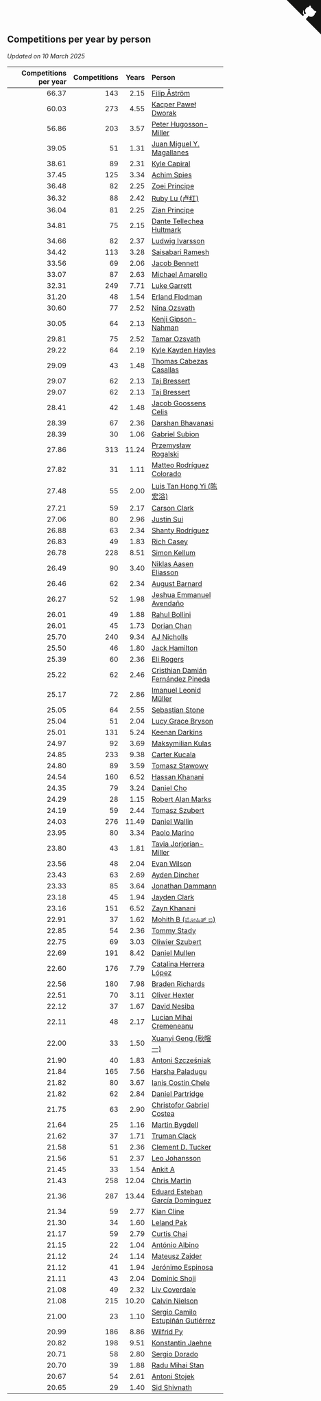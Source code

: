 ## Competitions per year by person

*Updated on 10 March 2025*

| Competitions per year | Competitions | Years | Person |
| ---: | ---: | ---: | :--- |
| 66.37 | 143 | 2.15 | [Filip Åström](https://www.worldcubeassociation.org/persons/2023ASTR01) |
| 60.03 | 273 | 4.55 | [Kacper Paweł Dworak](https://www.worldcubeassociation.org/persons/2020DWOR01) |
| 56.86 | 203 | 3.57 | [Peter Hugosson-Miller](https://www.worldcubeassociation.org/persons/2021HUGO01) |
| 39.05 | 51 | 1.31 | [Juan Miguel Y. Magallanes](https://www.worldcubeassociation.org/persons/2023MAGA09) |
| 38.61 | 89 | 2.31 | [Kyle Capiral](https://www.worldcubeassociation.org/persons/2022CAPI02) |
| 37.45 | 125 | 3.34 | [Achim Spies](https://www.worldcubeassociation.org/persons/2021SPIE01) |
| 36.48 | 82 | 2.25 | [Zoei Principe](https://www.worldcubeassociation.org/persons/2022PRIN09) |
| 36.32 | 88 | 2.42 | [Ruby Lu (卢红)](https://www.worldcubeassociation.org/persons/2022LURU01) |
| 36.04 | 81 | 2.25 | [Zian Principe](https://www.worldcubeassociation.org/persons/2022PRIN08) |
| 34.81 | 75 | 2.15 | [Dante Tellechea Hultmark](https://www.worldcubeassociation.org/persons/2023HULT01) |
| 34.66 | 82 | 2.37 | [Ludwig Ivarsson](https://www.worldcubeassociation.org/persons/2022IVAR01) |
| 34.42 | 113 | 3.28 | [Saisabari Ramesh](https://www.worldcubeassociation.org/persons/2021RAME01) |
| 33.56 | 69 | 2.06 | [Jacob Bennett](https://www.worldcubeassociation.org/persons/2023BENN04) |
| 33.07 | 87 | 2.63 | [Michael Amarello](https://www.worldcubeassociation.org/persons/2022AMAR09) |
| 32.31 | 249 | 7.71 | [Luke Garrett](https://www.worldcubeassociation.org/persons/2017GARR05) |
| 31.20 | 48 | 1.54 | [Erland Flodman](https://www.worldcubeassociation.org/persons/2023FLOD01) |
| 30.60 | 77 | 2.52 | [Nina Ozsvath](https://www.worldcubeassociation.org/persons/2022OZSV03) |
| 30.05 | 64 | 2.13 | [Kenji Gipson-Nahman](https://www.worldcubeassociation.org/persons/2023GIPS01) |
| 29.81 | 75 | 2.52 | [Tamar Ozsvath](https://www.worldcubeassociation.org/persons/2022OZSV04) |
| 29.22 | 64 | 2.19 | [Kyle Kayden Hayles](https://www.worldcubeassociation.org/persons/2022HAYL02) |
| 29.09 | 43 | 1.48 | [Thomas Cabezas Casallas](https://www.worldcubeassociation.org/persons/2023CASA08) |
| 29.07 | 62 | 2.13 | [Taj Bressert](https://www.worldcubeassociation.org/persons/2023BRES01) |
| 29.07 | 62 | 2.13 | [Taj Bressert](https://www.worldcubeassociation.org/persons/2023BRES01) |
| 28.41 | 42 | 1.48 | [Jacob Goossens Celis](https://www.worldcubeassociation.org/persons/2023CELI06) |
| 28.39 | 67 | 2.36 | [Darshan Bhavanasi](https://www.worldcubeassociation.org/persons/2022BHAV01) |
| 28.39 | 30 | 1.06 | [Gabriel Subion](https://www.worldcubeassociation.org/persons/2024SUBI01) |
| 27.86 | 313 | 11.24 | [Przemysław Rogalski](https://www.worldcubeassociation.org/persons/2013ROGA02) |
| 27.82 | 31 | 1.11 | [Matteo Rodríguez Colorado](https://www.worldcubeassociation.org/persons/2024COLO04) |
| 27.48 | 55 | 2.00 | [Luis Tan Hong Yi (陈宏溢)](https://www.worldcubeassociation.org/persons/2023YILU01) |
| 27.21 | 59 | 2.17 | [Carson Clark](https://www.worldcubeassociation.org/persons/2023CLAR02) |
| 27.06 | 80 | 2.96 | [Justin Sui](https://www.worldcubeassociation.org/persons/2022SUIJ01) |
| 26.88 | 63 | 2.34 | [Shanty Rodríguez](https://www.worldcubeassociation.org/persons/2022CUBI01) |
| 26.83 | 49 | 1.83 | [Rich Casey](https://www.worldcubeassociation.org/persons/2023CASE06) |
| 26.78 | 228 | 8.51 | [Simon Kellum](https://www.worldcubeassociation.org/persons/2016KELL12) |
| 26.49 | 90 | 3.40 | [Niklas Aasen Eliasson](https://www.worldcubeassociation.org/persons/2021ELIA01) |
| 26.46 | 62 | 2.34 | [August Barnard](https://www.worldcubeassociation.org/persons/2022BARN21) |
| 26.27 | 52 | 1.98 | [Jeshua Emmanuel Avendaño](https://www.worldcubeassociation.org/persons/2023AVEN01) |
| 26.01 | 49 | 1.88 | [Rahul Bollini](https://www.worldcubeassociation.org/persons/2023BOLL01) |
| 26.01 | 45 | 1.73 | [Dorian Chan](https://www.worldcubeassociation.org/persons/2023DORI01) |
| 25.70 | 240 | 9.34 | [AJ Nicholls](https://www.worldcubeassociation.org/persons/2015NICH04) |
| 25.50 | 46 | 1.80 | [Jack Hamilton](https://www.worldcubeassociation.org/persons/2023HAMI08) |
| 25.39 | 60 | 2.36 | [Eli Rogers](https://www.worldcubeassociation.org/persons/2022ROGE05) |
| 25.22 | 62 | 2.46 | [Cristhian Damián Fernández Pineda](https://www.worldcubeassociation.org/persons/2022PINE05) |
| 25.17 | 72 | 2.86 | [Imanuel Leonid Müller](https://www.worldcubeassociation.org/persons/2022MULL02) |
| 25.05 | 64 | 2.55 | [Sebastian Stone](https://www.worldcubeassociation.org/persons/2022STON09) |
| 25.04 | 51 | 2.04 | [Lucy Grace Bryson](https://www.worldcubeassociation.org/persons/2023BRYS01) |
| 25.01 | 131 | 5.24 | [Keenan Darkins](https://www.worldcubeassociation.org/persons/2019DARK02) |
| 24.97 | 92 | 3.69 | [Maksymilian Kulas](https://www.worldcubeassociation.org/persons/2021KULA02) |
| 24.85 | 233 | 9.38 | [Carter Kucala](https://www.worldcubeassociation.org/persons/2015KUCA01) |
| 24.80 | 89 | 3.59 | [Tomasz Stawowy](https://www.worldcubeassociation.org/persons/2021STAW01) |
| 24.54 | 160 | 6.52 | [Hassan Khanani](https://www.worldcubeassociation.org/persons/2018KHAN26) |
| 24.35 | 79 | 3.24 | [Daniel Cho](https://www.worldcubeassociation.org/persons/2021CHOD01) |
| 24.29 | 28 | 1.15 | [Robert Alan Marks](https://www.worldcubeassociation.org/persons/2024MARK03) |
| 24.19 | 59 | 2.44 | [Tomasz Szubert](https://www.worldcubeassociation.org/persons/2022SZUB02) |
| 24.03 | 276 | 11.49 | [Daniel Wallin](https://www.worldcubeassociation.org/persons/2013WALL03) |
| 23.95 | 80 | 3.34 | [Paolo Marino](https://www.worldcubeassociation.org/persons/2021MARI04) |
| 23.80 | 43 | 1.81 | [Tavia Jorjorian-Miller](https://www.worldcubeassociation.org/persons/2023JORJ01) |
| 23.56 | 48 | 2.04 | [Evan Wilson](https://www.worldcubeassociation.org/persons/2023WILS11) |
| 23.43 | 63 | 2.69 | [Ayden Dincher](https://www.worldcubeassociation.org/persons/2022DINC01) |
| 23.33 | 85 | 3.64 | [Jonathan Dammann](https://www.worldcubeassociation.org/persons/2021DAMM01) |
| 23.18 | 45 | 1.94 | [Jayden Clark](https://www.worldcubeassociation.org/persons/2023CLAR13) |
| 23.16 | 151 | 6.52 | [Zayn Khanani](https://www.worldcubeassociation.org/persons/2018KHAN28) |
| 22.91 | 37 | 1.62 | [Mohith B (ಮೋಹಿತ್ ಬಿ)](https://www.worldcubeassociation.org/persons/2023BMOH01) |
| 22.85 | 54 | 2.36 | [Tommy Stady](https://www.worldcubeassociation.org/persons/2022STAD01) |
| 22.75 | 69 | 3.03 | [Oliwier Szubert](https://www.worldcubeassociation.org/persons/2022SZUB01) |
| 22.69 | 191 | 8.42 | [Daniel Mullen](https://www.worldcubeassociation.org/persons/2016MULL04) |
| 22.60 | 176 | 7.79 | [Catalina Herrera López](https://www.worldcubeassociation.org/persons/2017LOPE31) |
| 22.56 | 180 | 7.98 | [Braden Richards](https://www.worldcubeassociation.org/persons/2017RICH02) |
| 22.51 | 70 | 3.11 | [Oliver Hexter](https://www.worldcubeassociation.org/persons/2022HEXT01) |
| 22.12 | 37 | 1.67 | [David Nesiba](https://www.worldcubeassociation.org/persons/2023NESI01) |
| 22.11 | 48 | 2.17 | [Lucian Mihai Cremeneanu](https://www.worldcubeassociation.org/persons/2023CREM01) |
| 22.00 | 33 | 1.50 | [Xuanyi Geng (耿暄一)](https://www.worldcubeassociation.org/persons/2023GENG02) |
| 21.90 | 40 | 1.83 | [Antoni Szcześniak](https://www.worldcubeassociation.org/persons/2023SZCZ04) |
| 21.84 | 165 | 7.56 | [Harsha Paladugu](https://www.worldcubeassociation.org/persons/2017PALA08) |
| 21.82 | 80 | 3.67 | [Ianis Costin Chele](https://www.worldcubeassociation.org/persons/2021CHEL01) |
| 21.82 | 62 | 2.84 | [Daniel Partridge](https://www.worldcubeassociation.org/persons/2022PART02) |
| 21.75 | 63 | 2.90 | [Christofor Gabriel Costea](https://www.worldcubeassociation.org/persons/2022COST03) |
| 21.64 | 25 | 1.16 | [Martin Bygdell](https://www.worldcubeassociation.org/persons/2024BYGD01) |
| 21.62 | 37 | 1.71 | [Truman Clack](https://www.worldcubeassociation.org/persons/2023CLAC02) |
| 21.58 | 51 | 2.36 | [Clement D. Tucker](https://www.worldcubeassociation.org/persons/2022TUCK09) |
| 21.56 | 51 | 2.37 | [Leo Johansson](https://www.worldcubeassociation.org/persons/2022JOHA08) |
| 21.45 | 33 | 1.54 | [Ankit A](https://www.worldcubeassociation.org/persons/2023AANK01) |
| 21.43 | 258 | 12.04 | [Chris Martin](https://www.worldcubeassociation.org/persons/2013MART03) |
| 21.36 | 287 | 13.44 | [Eduard Esteban García Domínguez](https://www.worldcubeassociation.org/persons/2011EDUA01) |
| 21.34 | 59 | 2.77 | [Kian Cline](https://www.worldcubeassociation.org/persons/2022CLIN01) |
| 21.30 | 34 | 1.60 | [Leland Pak](https://www.worldcubeassociation.org/persons/2023PAKL02) |
| 21.17 | 59 | 2.79 | [Curtis Chai](https://www.worldcubeassociation.org/persons/2022CHAI02) |
| 21.15 | 22 | 1.04 | [António Albino](https://www.worldcubeassociation.org/persons/2024ALBI01) |
| 21.12 | 24 | 1.14 | [Mateusz Zajder](https://www.worldcubeassociation.org/persons/2024ZAJD01) |
| 21.12 | 41 | 1.94 | [Jerónimo Espinosa](https://www.worldcubeassociation.org/persons/2023ESPI07) |
| 21.11 | 43 | 2.04 | [Dominic Shoji](https://www.worldcubeassociation.org/persons/2023SHOJ01) |
| 21.08 | 49 | 2.32 | [Liv Coverdale](https://www.worldcubeassociation.org/persons/2022COVE02) |
| 21.08 | 215 | 10.20 | [Calvin Nielson](https://www.worldcubeassociation.org/persons/2014NIEL03) |
| 21.00 | 23 | 1.10 | [Sergio Camilo Estupiñán Gutiérrez](https://www.worldcubeassociation.org/persons/2024GUTI02) |
| 20.99 | 186 | 8.86 | [Wilfrid Py](https://www.worldcubeassociation.org/persons/2016PYWI01) |
| 20.82 | 198 | 9.51 | [Konstantin Jaehne](https://www.worldcubeassociation.org/persons/2015JAEH01) |
| 20.71 | 58 | 2.80 | [Sergio Dorado](https://www.worldcubeassociation.org/persons/2022CORR05) |
| 20.70 | 39 | 1.88 | [Radu Mihai Stan](https://www.worldcubeassociation.org/persons/2023STAN09) |
| 20.67 | 54 | 2.61 | [Antoni Stojek](https://www.worldcubeassociation.org/persons/2022STOJ03) |
| 20.65 | 29 | 1.40 | [Sid Shivnath](https://www.worldcubeassociation.org/persons/2023SHIV05) |


<a href="https://github.com/jonatanklosko/wca_statistics" class="github-corner" aria-label="View source on Github"><svg width="80" height="80" viewBox="0 0 250 250" style="fill:#151513; color:#fff; position: absolute; top: 0; border: 0; right: 0;" aria-hidden="true"><path d="M0,0 L115,115 L130,115 L142,142 L250,250 L250,0 Z"></path><path d="M128.3,109.0 C113.8,99.7 119.0,89.6 119.0,89.6 C122.0,82.7 120.5,78.6 120.5,78.6 C119.2,72.0 123.4,76.3 123.4,76.3 C127.3,80.9 125.5,87.3 125.5,87.3 C122.9,97.6 130.6,101.9 134.4,103.2" fill="currentColor" style="transform-origin: 130px 106px;" class="octo-arm"></path><path d="M115.0,115.0 C114.9,115.1 118.7,116.5 119.8,115.4 L133.7,101.6 C136.9,99.2 139.9,98.4 142.2,98.6 C133.8,88.0 127.5,74.4 143.8,58.0 C148.5,53.4 154.0,51.2 159.7,51.0 C160.3,49.4 163.2,43.6 171.4,40.1 C171.4,40.1 176.1,42.5 178.8,56.2 C183.1,58.6 187.2,61.8 190.9,65.4 C194.5,69.0 197.7,73.2 200.1,77.6 C213.8,80.2 216.3,84.9 216.3,84.9 C212.7,93.1 206.9,96.0 205.4,96.6 C205.1,102.4 203.0,107.8 198.3,112.5 C181.9,128.9 168.3,122.5 157.7,114.1 C157.9,116.9 156.7,120.9 152.7,124.9 L141.0,136.5 C139.8,137.7 141.6,141.9 141.8,141.8 Z" fill="currentColor" class="octo-body"></path></svg></a><style>.github-corner:hover .octo-arm{animation:octocat-wave 560ms ease-in-out}@keyframes octocat-wave{0%,100%{transform:rotate(0)}20%,60%{transform:rotate(-25deg)}40%,80%{transform:rotate(10deg)}}@media (max-width:500px){.github-corner:hover .octo-arm{animation:none}.github-corner .octo-arm{animation:octocat-wave 560ms ease-in-out}}</style>
